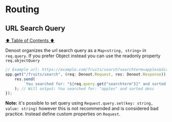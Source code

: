 # Routing
## URL Search Query
[⬆️ Table of Contents ⬆️](#table-of-contents)


Denoot organizes the url search query as a `Map<string, string>` in `req.query`. If you prefer Object instead you can use the readonly property `req.objectQuery`
```ts
// Example url: https://example.com/fruits/search?searchterm=apples&direction=desc
app.get("/fruits/search", (req: Denoot.Request, res: Denoot.Response)) => {
    res.send(
        `You searched for: "${req.query.get("searchterm")}" and sorted ${req.query.get("direction")}`
    ); // Will output: You searched for: "apples" and sorted desc
});
```
**Note:** it's possible to set query using `Request.query.set(key: string, value: string)` however this is not recommended and is considered bad practice. Instead define custom properties on `Request`.